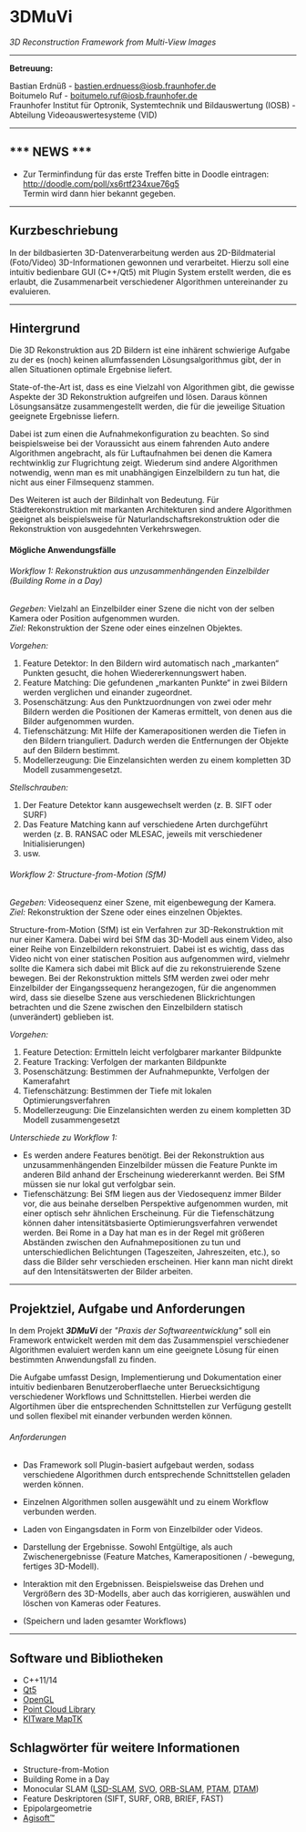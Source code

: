 # 3DMuVi
*3D Reconstruction Framework from Multi-View Images*
<hr/>

**Betreuung:**

Bastian Erdnüß - <bastien.erdnuess@iosb.fraunhofer.de> <br>
Boitumelo Ruf - <boitumelo.ruf@iosb.fraunhofer.de> <br>
Fraunhofer Institut für Optronik, Systemtechnik und Bildauswertung (IOSB) - Abteilung Videoauswertesysteme (VID)
<hr/>

## \*\*\* NEWS \*\*\* ##

- Zur Terminfindung für das erste Treffen bitte in Doodle eintragen: http://doodle.com/poll/xs6rtf234xue76g5 <br/>Termin wird dann hier bekannt gegeben.

<hr/>

## Kurzbeschriebung ##
In der bildbasierten 3D-Datenverarbeitung werden aus 2D-Bildmaterial (Foto/Video) 3D-Informationen gewonnen und verarbeitet. Hierzu soll eine intuitiv bedienbare GUI (C++/Qt5) mit Plugin System erstellt werden, die es erlaubt, die Zusammenarbeit verschiedener Algorithmen untereinander zu evaluieren.
<hr/>

## Hintergrund ##

Die 3D Rekonstruktion aus 2D Bildern ist eine inhärent schwierige Aufgabe zu der es (noch) keinen allumfassenden Lösungsalgorithmus gibt, der in allen Situationen optimale Ergebnise liefert.

State-of-the-Art ist, dass es eine Vielzahl von Algorithmen gibt, die gewisse Aspekte der 3D Rekonstruktion aufgreifen und lösen.  Daraus können Lösungsansätze zusammengestellt werden, die für die jeweilige Situation geeignete Ergebnisse liefern.

Dabei ist zum einen die Aufnahmekonfiguration zu beachten. So sind beispielsweise bei der Voraussicht aus einem fahrenden Auto  andere Algorithmen angebracht, als für Luftaufnahmen bei denen die Kamera rechtwinklig zur Flugrichtung zeigt. Wiederum sind andere Algorithmen notwendig, wenn man es mit unabhängigen Einzelbildern zu tun hat, die nicht aus einer Filmsequenz stammen.

Des Weiteren ist auch der Bildinhalt von Bedeutung.  Für Städterekonstruktion mit markanten Architekturen sind andere Algorithmen geeignet als beispielsweise für Naturlandschaftsrekonstruktion oder die Rekonstruktion von ausgedehnten Verkehrswegen.

#### Mögliche Anwendungsfälle
###### Workflow 1: Rekonstruktion aus unzusammenhängenden Einzelbilder (Building Rome in a Day)
*Gegeben:* Vielzahl an Einzelbilder einer Szene die nicht von der selben Kamera oder Position aufgenommen wurden.<br>
*Ziel:* Rekonstruktion der Szene oder eines einzelnen Objektes.

*Vorgehen:* <br>
1.	Feature Detektor: In den Bildern wird automatisch nach „markanten“ Punkten gesucht, die hohen Wiedererkennungswert haben.
2.	Feature Matching: Die gefundenen „markanten Punkte“ in zwei Bildern werden verglichen und einander zugeordnet.
3.	Posenschätzung: Aus den Punktzuordnungen von zwei oder mehr Bildern werden die Positionen der Kameras ermittelt, von denen aus die Bilder aufgenommen wurden.
4.	Tiefenschätzung: Mit Hilfe der Kamerapositionen werden die Tiefen in den Bildern trianguliert.  Dadurch werden die Entfernungen der Objekte auf den Bildern bestimmt.
5.	Modellerzeugung: Die Einzelansichten werden zu einem kompletten 3D Modell zusammengesetzt.

*Stellschrauben:* <br>
1.	Der Feature Detektor kann ausgewechselt werden (z. B. SIFT oder SURF)
2.	Das Feature Matching kann auf verschiedene Arten durchgeführt werden (z. B. RANSAC oder MLESAC, jeweils mit verschiedener Initialisierungen)
3.	usw.

###### Workflow 2: Structure-from-Motion (SfM)
*Gegeben:* Videosequenz einer Szene, mit eigenbewegung der Kamera.<br>
*Ziel:* Rekonstruktion der Szene oder eines einzelnen Objektes.

Structure-from-Motion (SfM) ist ein Verfahren zur 3D-Rekonstruktion mit nur einer Kamera. Dabei wird bei SfM das 3D-Modell  aus  einem  Video,  also  einer  Reihe  von  Einzelbildern  rekonstruiert.  Dabei  ist  es wichtig, dass das Video nicht von einer statischen Position aus aufgenommen wird, vielmehr sollte  die  Kamera  sich  dabei  mit  Blick  auf  die  zu  rekonstruierende  Szene  bewegen.  Bei  der Rekonstruktion mittels SfM werden zwei oder mehr Einzelbilder der Eingangssequenz herangezogen, für die angenommen wird, dass sie dieselbe Szene aus verschiedenen Blickrichtungen betrachten und die Szene zwischen den Einzelbildern statisch (unverändert) geblieben ist.

*Vorgehen:* <br>
1.	Feature Detection: Ermitteln leicht verfolgbarer markanter Bildpunkte
2.	Feature Tracking: Verfolgen der markanten Bildpunkte
3.	Posenschätzung: Bestimmen der Aufnahmepunkte, Verfolgen der Kamerafahrt
4.	Tiefenschätzung: Bestimmen der Tiefe mit lokalen Optimierungsverfahren
5.	Modellerzeugung: Die Einzelansichten werden zu einem kompletten 3D Modell zusammengesetzt

*Unterschiede zu Workflow 1:*<br>
-	Es werden andere Features benötigt.  Bei der Rekonstruktion aus unzusammenhängenden Einzelbilder müssen die Feature Punkte im anderen Bild anhand der Erscheinung wiedererkannt werden.  Bei SfM müssen sie nur lokal gut verfolgbar sein.
-	Tiefenschätzung: Bei SfM liegen aus der Viedosequenz immer Bilder vor, die aus beinahe derselben Perspektive aufgenommen wurden, mit einer optisch sehr ähnlichen Erscheinung.  Für die Tiefenschätzung können daher intensitätsbasierte Optimierungsverfahren verwendet werden.  Bei Rome in a Day hat man es in der Regel mit größeren Abständen zwischen den Aufnahmepositionen zu tun und unterschiedlichen Belichtungen (Tageszeiten, Jahreszeiten, etc.), so dass die Bilder sehr verschieden erscheinen.  Hier kann man nicht direkt auf den Intensitätswerten der Bilder arbeiten.

<hr/>

## Projektziel, Aufgabe und Anforderungen
In dem Projekt ***3DMuVi*** der *"Praxis der Softwareentwicklung"* soll ein Framework entwickelt werden mit dem das Zusammenspiel verschiedener Algorithmen evaluiert werden kann um eine geeignete Lösung für einen bestimmten Anwendungsfall zu finden.

Die Aufgabe umfasst Design, Implementierung und Dokumentation einer intuitiv bedienbaren Benutzeroberflaeche unter Beruecksichtigung verschiedener Workflows und Schnittstellen. Hierbei werden die Algortihmen über die entsprechenden Schnittstellen zur Verfügung gestellt und sollen flexibel mit einander verbunden werden können.

###### Anforderungen
- Das Framework soll Plugin-basiert aufgebaut werden, sodass verschiedene Algorithmen durch entsprechende Schnittstellen geladen werden können.
- Einzelnen Algorithmen sollen ausgewählt und zu einem Workflow verbunden werden.
- Laden von Eingangsdaten in Form von Einzelbilder oder Videos.
- Darstellung der Ergebnisse. Sowohl Entgültige, als auch Zwischenergebnisse (Feature Matches, Kamerapositionen / -bewegung, fertiges 3D-Modell).
- Interaktion mit den Ergebnissen. Beispielsweise das Drehen und Vergrößern des 3D-Modells, aber auch das korrigieren, auswählen und löschen von Kameras oder Features.

- (Speichern und laden gesamter Workflows)

<hr/>

## Software und Bibliotheken ##
 - C++11/14
 - [Qt5](http://http://www.qt.io/)
 - [OpenGL](https://www.opengl.org/)
 - [Point Cloud Library](http://pointclouds.org/)
 - [KITware MapTK](https://github.com/kitware/maptk)

## Schlagwörter für weitere Informationen ##
 - Structure-from-Motion
 - Building Rome in a Day
 - Monocular SLAM ([LSD-SLAM](http://vision.in.tum.de/research/vslam/lsdslam), [SVO](https://www.youtube.com/watch?v=2YnIMfw6bJY), [ORB-SLAM](http://webdiis.unizar.es/~raulmur/orbslam/), [PTAM](http://www.robots.ox.ac.uk/~gk/PTAM/), [DTAM](https://www.youtube.com/watch?v=Df9WhgibCQA))
 - Feature Deskriptoren (SIFT, SURF, ORB, BRIEF, FAST)
 - Epipolargeometrie
 - [Agisoft&trade;](http://www.agisoft.com)
 <hl/>
